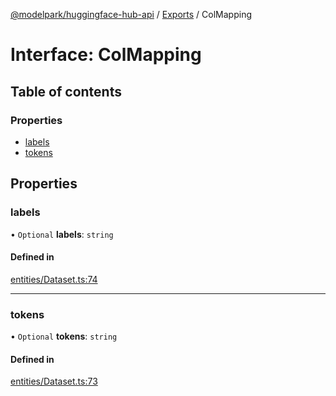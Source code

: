 [@modelpark/huggingface-hub-api](../README.md) / [Exports](../modules.md) / ColMapping

# Interface: ColMapping

## Table of contents

### Properties

- [labels](ColMapping.md#labels)
- [tokens](ColMapping.md#tokens)

## Properties

### labels

• `Optional` **labels**: `string`

#### Defined in

[entities/Dataset.ts:74](https://github.com/model-park/huggingface-hub-api/blob/ddc4144/src/entities/Dataset.ts#L74)

___

### tokens

• `Optional` **tokens**: `string`

#### Defined in

[entities/Dataset.ts:73](https://github.com/model-park/huggingface-hub-api/blob/ddc4144/src/entities/Dataset.ts#L73)
